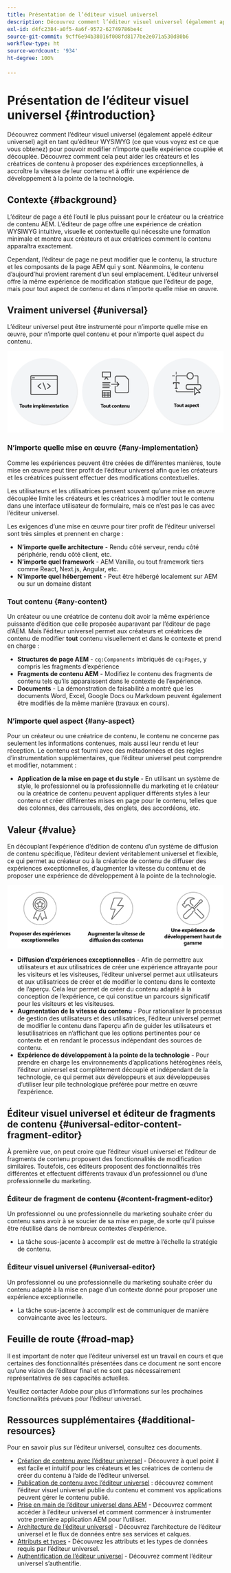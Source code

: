 ```yaml
---
title: Présentation de l’éditeur visuel universel
description: Découvrez comment l’éditeur visuel universel (également appelé éditeur universel) agit en tant qu’éditeur WYSIWYG (ce que vous voyez est ce que vous obtenez) pour pouvoir modifier n’importe quelle expérience couplée et découplée. Découvrez comment cela peut aider les créateurs et les créatrices de contenu à proposer des expériences exceptionnelles, à accroître la vitesse de leur contenu et à offrir une expérience de développement à la pointe de la technologie.
exl-id: d4fc2384-a0f5-4a6f-9572-62749786be4c
source-git-commit: 9cff6e94b38016f008fd8177be2e071a530d80b6
workflow-type: ht
source-wordcount: '934'
ht-degree: 100%

---
```


# Présentation de l’éditeur visuel universel {#introduction}

Découvrez comment l’éditeur visuel universel (également appelé éditeur universel) agit en tant qu’éditeur WYSIWYG (ce que vous voyez est ce que vous obtenez) pour pouvoir modifier n’importe quelle expérience couplée et découplée. Découvrez comment cela peut aider les créateurs et les créatrices de contenu à proposer des expériences exceptionnelles, à accroître la vitesse de leur contenu et à offrir une expérience de développement à la pointe de la technologie.

## Contexte {#background}

L’éditeur de page a été l’outil le plus puissant pour le créateur ou la créatrice de contenu AEM. L’éditeur de page offre une expérience de création WYSIWYG intuitive, visuelle et contextuelle qui nécessite une formation minimale et montre aux créateurs et aux créatrices comment le contenu apparaîtra exactement.

Cependant, l’éditeur de page ne peut modifier que le contenu, la structure et les composants de la page AEM qui y sont. Néanmoins, le contenu d’aujourd’hui provient rarement d’un seul emplacement. L’éditeur universel offre la même expérience de modification statique que l’éditeur de page, mais pour tout aspect de contenu et dans n’importe quelle mise en œuvre.

## Vraiment universel {#universal}

L’éditeur universel peut être instrumenté pour n’importe quelle mise en œuvre, pour n’importe quel contenu et pour n’importe quel aspect du contenu.

![Qu’est-ce qui le rend universel ?](assets/universal.png)

### N’importe quelle mise en œuvre {#any-implementation}

Comme les expériences peuvent être créées de différentes manières, toute mise en œuvre peut tirer profit de l’éditeur universel afin que les créateurs et les créatrices puissent effectuer des modifications contextuelles.

Les utilisateurs et les utilisatrices pensent souvent qu’une mise en œuvre découplée limite les créateurs et les créatrices à modifier tout le contenu dans une interface utilisateur de formulaire, mais ce n’est pas le cas avec l’éditeur universel.

Les exigences d’une mise en œuvre pour tirer profit de l’éditeur universel sont très simples et prennent en charge :

* **N’importe quelle architecture** - Rendu côté serveur, rendu côté périphérie, rendu côté client, etc.
* **N’importe quel framework** - AEM Vanilla, ou tout framework tiers comme React, Next.js, Angular, etc.
* **N’importe quel hébergement** - Peut être hébergé localement sur AEM ou sur un domaine distant

### Tout contenu {#any-content}

Un créateur ou une créatrice de contenu doit avoir la même expérience puissante d’édition que celle proposée auparavant par l’éditeur de page d’AEM. Mais l’éditeur universel permet aux créateurs et créatrices de contenu de modifier **tout** contenu visuellement et dans le contexte et prend en charge :

* **Structures de page AEM** - `cq:Components` imbriqués de `cq:Pages`, y compris les fragments d’expérience
* **Fragments de contenu AEM** - Modifiez le contenu des fragments de contenu tels qu’ils apparaissent dans le contexte de l’expérience.
* **Documents** - La démonstration de faisabilité a montré que les documents Word, Excel, Google Docs ou Markdown peuvent également être modifiés de la même manière (travaux en cours).

### N’importe quel aspect {#any-aspect}

Pour un créateur ou une créatrice de contenu, le contenu ne concerne pas seulement les informations contenues, mais aussi leur rendu et leur réception. Le contenu est fourni avec des métadonnées et des règles d’instrumentation supplémentaires, que l’éditeur universel peut comprendre et modifier, notamment :

* **Application de la mise en page et du style** - En utilisant un système de style, le professionnel ou la professionnelle du marketing et le créateur ou la créatrice de contenu peuvent appliquer différents styles à leur contenu et créer différentes mises en page pour le contenu, telles que des colonnes, des carrousels, des onglets, des accordéons, etc.

## Valeur {#value}

En découplant l’expérience d’édition de contenu d’un système de diffusion de contenu spécifique, l’éditeur devient véritablement universel et flexible, ce qui permet au créateur ou à la créatrice de contenu de diffuser des expériences exceptionnelles, d’augmenter la vitesse du contenu et de proposer une expérience de développement à la pointe de la technologie.

![Valeur de l’éditeur universel](assets/value.png)

* **Diffusion d’expériences exceptionnelles** - Afin de permettre aux utilisateurs et aux utilisatrices de créer une expérience attrayante pour les visiteurs et les visiteuses, l’éditeur universel permet aux utilisateurs et aux utilisatrices de créer et de modifier le contenu dans le contexte de l’aperçu. Cela leur permet de créer du contenu adapté à la conception de l’expérience, ce qui constitue un parcours significatif pour les visiteurs et les visiteuses.
* **Augmentation de la vitesse du contenu** - Pour rationaliser le processus de gestion des utilisateurs et des utilisatrices, l’éditeur universel permet de modifier le contenu dans l’aperçu afin de guider les utilisateurs et lesutilisatrices en n’affichant que les options pertinentes pour ce contexte et en rendant le processus indépendant des sources de contenu.
* **Expérience de développement à la pointe de la technologie** - Pour prendre en charge les environnements d’applications hétérogènes réels, l’éditeur universel est complètement découplé et indépendant de la technologie, ce qui permet aux développeurs et aux développeuses d’utiliser leur pile technologique préférée pour mettre en œuvre l’expérience.

## Éditeur visuel universel et éditeur de fragments de contenu {#universal-editor-content-fragment-editor}

À première vue, on peut croire que l’éditeur visuel universel et l’éditeur de fragments de contenu proposent des fonctionnalités de modification similaires. Toutefois, ces éditeurs proposent des fonctionnalités très différentes et effectuent différents travaux d’un professionnel ou d’une professionnelle du marketing.

### Éditeur de fragment de contenu {#content-fragment-editor}

Un professionnel ou une professionnelle du marketing souhaite créer du contenu sans avoir à se soucier de sa mise en page, de sorte qu’il puisse être réutilisé dans de nombreux contextes d’expérience.

* La tâche sous-jacente à accomplir est de mettre à l’échelle la stratégie de contenu.

### Éditeur visuel universel {#universal-editor}

Un professionnel ou une professionnelle du marketing souhaite créer du contenu adapté à la mise en page d’un contexte donné pour proposer une expérience exceptionnelle.

* La tâche sous-jacente à accomplir est de communiquer de manière convaincante avec les lecteurs.

## Feuille de route {#road-map}

Il est important de noter que l’éditeur universel est un travail en cours et que certaines des fonctionnalités présentées dans ce document ne sont encore qu’une vision de l’éditeur final et ne sont pas nécessairement représentatives de ses capacités actuelles.

Veuillez contacter Adobe pour plus d’informations sur les prochaines fonctionnalités prévues pour l’éditeur universel.

## Ressources supplémentaires {#additional-resources}

Pour en savoir plus sur l’éditeur universel, consultez ces documents.

* [Création de contenu avec l’éditeur universel](authoring.md) - Découvrez à quel point il est facile et intuitif pour les créateurs et les créatrices de contenu de créer du contenu à l’aide de l’éditeur universel.
* [Publication de contenu avec l’éditeur universel](publishing.md) : découvrez comment l’éditeur visuel universel publie du contenu et comment vos applications peuvent gérer le contenu publié.
* [Prise en main de l’éditeur universel dans AEM](getting-started.md) - Découvrez comment accéder à l’éditeur universel et comment commencer à instrumenter votre première application AEM pour l’utiliser.
* [Architecture de l’éditeur universel](architecture.md) - Découvrez l’architecture de l’éditeur universel et le flux de données entre ses services et calques.
* [Attributs et types](attributes-types.md) - Découvrez les attributs et les types de données requis par l’éditeur universel.
* [Authentification de l’éditeur universel](authentication.md) - Découvrez comment l’éditeur universel s’authentifie.
